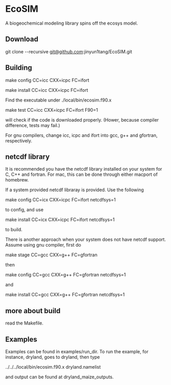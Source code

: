 # EcoSIM

A biogeochemical modeling library spins off the ecosys model.

## Download

git clone --recursive git@github.com:jinyun1tang/EcoSIM.git

## Building

make config CC=icc CXX=icpc FC=ifort 

make install CC=icc CXX=icpc FC=ifort

Find the executable under ./local/bin/ecosim.f90.x

make test CC=icc CXX=icpc FC=ifort F90=1

will check if the code is downloaded properly.  (Hower, because compiler difference, tests may fail.)

For gnu compilers, change icc, icpc and ifort into gcc, g++ and gfortran, respectively.

## netcdf library

It is recommended you have the netcdf library installed on your system for C, C++ and fortran. 
For mac, this can be done through either macport of homebrew.

If a system provided netcdf libraray is provided. Use the following 

make config CC=icx CXX=icpc FC=ifort netcdfsys=1

to config, and use

make install CC=icx CXX=icpc FC=ifort netcdfsys=1

to build.

There is another approach when your system does not have netcdf support. Assume using
gnu compiler, first do

make stage CC=gcc CXX=g++ FC=gfortran 

then

make config CC=gcc CXX=g++ FC=gfortran netcdfsys=1

and 

make install CC=gcc CXX=g++ FC=gfortran netcdfsys=1


## more about build

read the Makefile.

## Examples
Examples can be found in examples/run_dir.
To run the example, for instance, dryland, goes to dryland, then type

../../../local/bin/ecosim.f90.x dryland.namelist

and output can be found at dryland_maize_outputs.
